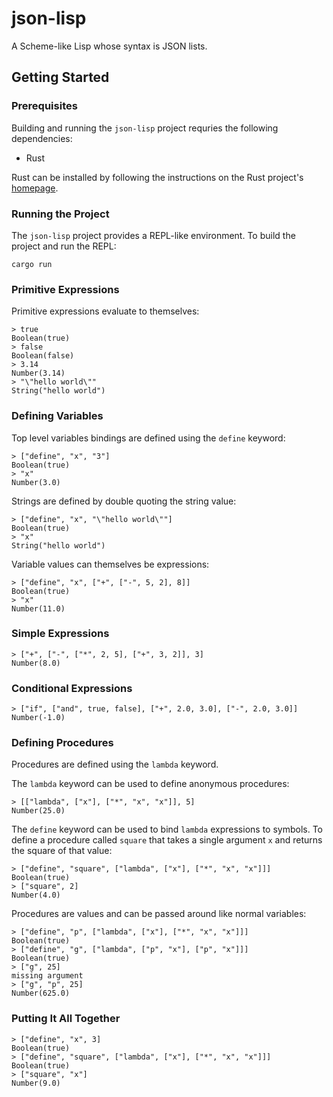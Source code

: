 # json-lisp

A Scheme-like Lisp whose syntax is JSON lists.

## Getting Started

### Prerequisites

Building and running the `json-lisp` project requries the following dependencies:

- Rust

Rust can be installed by following the instructions on the Rust project's
[homepage](https://www.rust-lang.org/tools/install).

### Running the Project

The `json-lisp` project provides a REPL-like environment. To build the project
and run the REPL:

```shell
cargo run
```

### Primitive Expressions

Primitive expressions evaluate to themselves:

```shell
> true
Boolean(true)
> false
Boolean(false)
> 3.14
Number(3.14)
> "\"hello world\""
String("hello world")
```

### Defining Variables

Top level variables bindings are defined using the `define` keyword:

```shell
> ["define", "x", "3"]
Boolean(true)
> "x"
Number(3.0)
```

Strings are defined by double quoting the string value:

```shell
> ["define", "x", "\"hello world\""]
Boolean(true)
> "x"
String("hello world")
```

Variable values can themselves be expressions:

```shell
> ["define", "x", ["+", ["-", 5, 2], 8]]
Boolean(true)
> "x"
Number(11.0)
```

### Simple Expressions

```shell
> ["+", ["-", ["*", 2, 5], ["+", 3, 2]], 3]
Number(8.0)
```

### Conditional Expressions

```shell
> ["if", ["and", true, false], ["+", 2.0, 3.0], ["-", 2.0, 3.0]]
Number(-1.0)
```

### Defining Procedures

Procedures are defined using the `lambda` keyword.

The `lambda` keyword can be used to define anonymous procedures:

```shell
> [["lambda", ["x"], ["*", "x", "x"]], 5]
Number(25.0)
```

The `define` keyword can be used to bind `lambda` expressions to symbols. To define a procedure called `square` that
takes a single argument `x` and returns the square of that value:

```shell
> ["define", "square", ["lambda", ["x"], ["*", "x", "x"]]]
Boolean(true)
> ["square", 2]
Number(4.0)
```

Procedures are values and can be passed around like normal variables:

```shell
> ["define", "p", ["lambda", ["x"], ["*", "x", "x"]]]
Boolean(true)
> ["define", "g", ["lambda", ["p", "x"], ["p", "x"]]]
Boolean(true)
> ["g", 25]
missing argument
> ["g", "p", 25]
Number(625.0)
```

### Putting It All Together

```shell
> ["define", "x", 3]
Boolean(true)
> ["define", "square", ["lambda", ["x"], ["*", "x", "x"]]]
Boolean(true)
> ["square", "x"]
Number(9.0)
```
